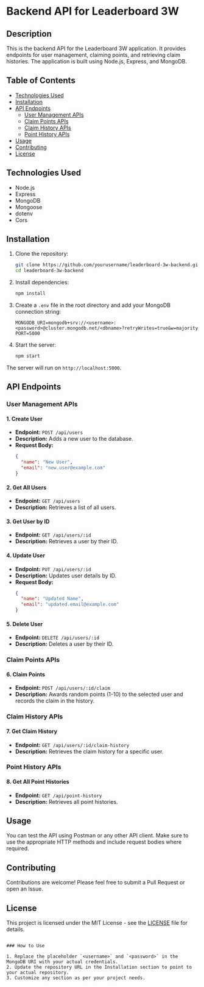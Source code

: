 
# Backend API for Leaderboard 3W

## Description

This is the backend API for the Leaderboard 3W application. It provides endpoints for user management, claiming points, and retrieving claim histories. The application is built using Node.js, Express, and MongoDB.

## Table of Contents

- [Technologies Used](#technologies-used)
- [Installation](#installation)
- [API Endpoints](#api-endpoints)
  - [User Management APIs](#user-management-apis)
  - [Claim Points APIs](#claim-points-apis)
  - [Claim History APIs](#claim-history-apis)
  - [Point History APIs](#point-history-apis)
- [Usage](#usage)
- [Contributing](#contributing)
- [License](#license)

## Technologies Used

- Node.js
- Express
- MongoDB
- Mongoose
- dotenv
- Cors

## Installation

1. Clone the repository:
   ```bash
   git clone https://github.com/yourusername/leaderboard-3w-backend.git
   cd leaderboard-3w-backend
   ```

2. Install dependencies:
   ```bash
   npm install
   ```

3. Create a `.env` file in the root directory and add your MongoDB connection string:
   ```plaintext
   MONGODB_URI=mongodb+srv://<username>:<password>@cluster.mongodb.net/<dbname>?retryWrites=true&w=majority
   PORT=5000
   ```

4. Start the server:
   ```bash
   npm start
   ```

The server will run on `http://localhost:5000`.

## API Endpoints

### User Management APIs

#### 1. **Create User**
   - **Endpoint:** `POST /api/users`
   - **Description:** Adds a new user to the database.
   - **Request Body:**
     ```json
     {
       "name": "New User",
       "email": "new.user@example.com"
     }
     ```

#### 2. **Get All Users**
   - **Endpoint:** `GET /api/users`
   - **Description:** Retrieves a list of all users.

#### 3. **Get User by ID**
   - **Endpoint:** `GET /api/users/:id`
   - **Description:** Retrieves a user by their ID.

#### 4. **Update User**
   - **Endpoint:** `PUT /api/users/:id`
   - **Description:** Updates user details by ID.
   - **Request Body:**
     ```json
     {
       "name": "Updated Name",
       "email": "updated.email@example.com"
     }
     ```

#### 5. **Delete User**
   - **Endpoint:** `DELETE /api/users/:id`
   - **Description:** Deletes a user by their ID.

### Claim Points APIs

#### 6. **Claim Points**
   - **Endpoint:** `POST /api/users/:id/claim`
   - **Description:** Awards random points (1-10) to the selected user and records the claim in the history.

### Claim History APIs

#### 7. **Get Claim History**
   - **Endpoint:** `GET /api/users/:id/claim-history`
   - **Description:** Retrieves the claim history for a specific user.

### Point History APIs

#### 8. **Get All Point Histories**
   - **Endpoint:** `GET /api/point-history`
   - **Description:** Retrieves all point histories.

## Usage

You can test the API using Postman or any other API client. Make sure to use the appropriate HTTP methods and include request bodies where required.

## Contributing

Contributions are welcome! Please feel free to submit a Pull Request or open an Issue.

## License

This project is licensed under the MIT License - see the [LICENSE](LICENSE) file for details.
```

### How to Use

1. Replace the placeholder `<username>` and `<password>` in the MongoDB URI with your actual credentials.
2. Update the repository URL in the Installation section to point to your actual repository.
3. Customize any section as per your project needs.

